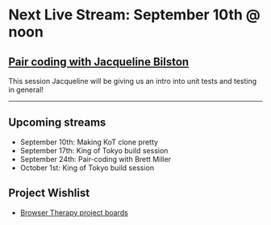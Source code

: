 # Next Live Stream: September 10th @ noon
## [Pair coding with Jacqueline Bilston](blog/browser-therapy-e08)
This session Jacqueline will be giving us an intro into unit tests and testing in general!

---

## Upcoming streams
- September 10th: Making KoT clone pretty
- September 17th: King of Tokyo build session
- September 24th: Pair-coding with Brett Miller
- October 1st: King of Tokyo build session

## Project Wishlist
- [Browser Therapy project boards](https://github.com/orgs/browsertherapy/projects)
